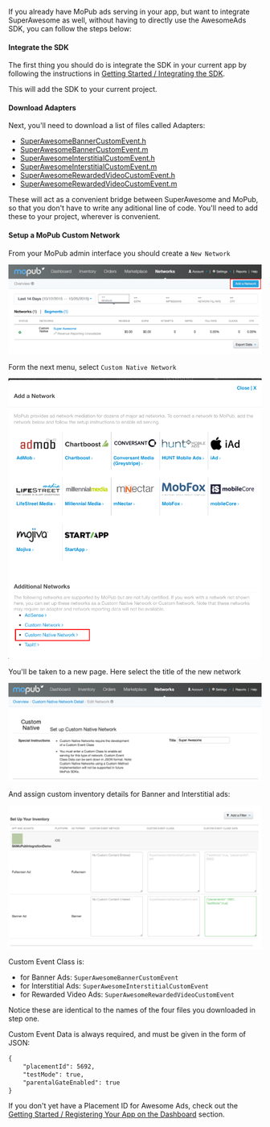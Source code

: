 If you already have MoPub ads serving in your app, but want to integrate SuperAwesome as well, without having to directly use the AwesomeAds SDK, you can follow the steps below:

#### Integrate the SDK

The first thing you should do is integrate the SDK in your current app by following the instructions in [Getting Started / Integrating the SDK](https://developers.superawesome.tv/docs/iossdk/Getting%20Started/Integrating%20the%20SDK?version=3).

This will add the SDK to your current project. 

#### Download Adapters

Next, you'll need to download a list of files called Adapters:

  * [SuperAwesomeBannerCustomEvent.h](https://github.com/SuperAwesomeLTD/sa-mobile-sdk-ios/raw/update/mraid_to_webview/SuperAwesome/MoPubIntegration/SuperAwesomeBannerCustomEvent.h)
  * [SuperAwesomeBannerCustomEvent.m](https://github.com/SuperAwesomeLTD/sa-mobile-sdk-ios/raw/update/mraid_to_webview/SuperAwesome/MoPubIntegration/SuperAwesomeBannerCustomEvent.m)
  * [SuperAwesomeInterstitialCustomEvent.h](https://github.com/SuperAwesomeLTD/sa-mobile-sdk-ios/raw/update/mraid_to_webview/SuperAwesome/MoPubIntegration/SuperAwesomeInterstitialCustomEvent.h)
  * [SuperAwesomeInterstitialCustomEvent.m](https://github.com/SuperAwesomeLTD/sa-mobile-sdk-ios/raw/update/mraid_to_webview/SuperAwesome/MoPubIntegration/SuperAwesomeInterstitialCustomEvent.m)
  * [SuperAwesomeRewardedVideoCustomEvent.h](https://github.com/SuperAwesomeLTD/sa-mobile-sdk-ios/raw/update/mraid_to_webview/SuperAwesome/MoPubIntegration/SuperAwesomeRewardedVideoCustomEvent.h)
  * [SuperAwesomeRewardedVideoCustomEvent.m](https://github.com/SuperAwesomeLTD/sa-mobile-sdk-ios/raw/update/mraid_to_webview/SuperAwesome/MoPubIntegration/SuperAwesomeRewardedVideoCustomEvent.m)

These will act as a convenient bridge between SuperAwesome and MoPub, so that you don't have to write any aditional line of code.
You'll need to add these to your project, wherever is convenient.

#### Setup a MoPub Custom Network

From your MoPub admin interface you should create a `New Network`

![](img/IMG_07_MoPub_1.png "Adding a new Network")

Form the next menu, select `Custom Native Network`

![](img/IMG_07_MoPub_2.png "Creating a Custom Native Network")

You'll be taken to a new page. Here select the title of the new network

![](img/IMG_07_MoPub_3.png "Create the Super Awesome Network")

And assign custom inventory details for Banner and Interstitial ads:

![](img/IMG_07_MoPub_4.png "Setup custom inventory")

Custom Event Class is:
  * for Banner Ads: `SuperAwesomeBannerCustomEvent`
  * for Interstitial Ads: `SuperAwesomeInterstitialCustomEvent`
  * for Rewarded Video Ads: `SuperAwesomeRewardedVideoCustomEvent`

Notice these are identical to the names of the four files you downloaded in step one.

Custom Event Data is always required, and must be given in the form of  JSON:

```
{
	"placementId": 5692,
	"testMode": true,
	"parentalGateEnabled": true
}

```

If you don't yet have a Placement ID for Awesome Ads, check out the [Getting Started / Registering Your App on the Dashboard](https://developers.superawesome.tv/docs/iossdk/Getting%20Started/Registering%20Your%20App%20on%20the%20Dashboard?version=4) section.
